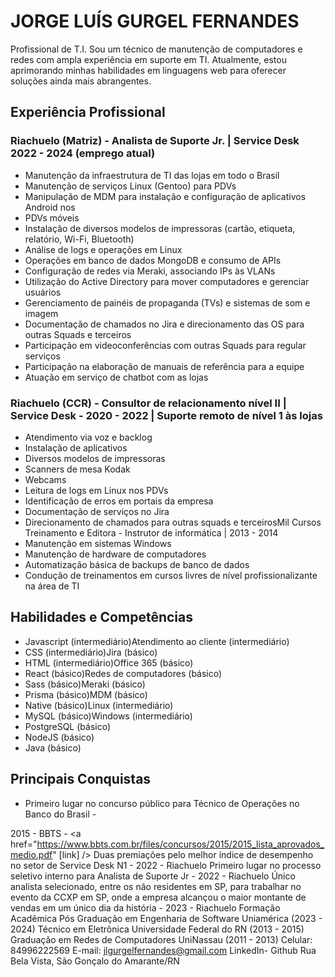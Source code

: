 # JORGE LUÍS GURGEL FERNANDES
Profissional de T.I.
Sou um técnico de manutenção de computadores e redes com ampla experiência em
suporte em TI. Atualmente, estou aprimorando minhas habilidades em linguagens web
para oferecer soluções ainda mais abrangentes.

## Experiência Profissional
### Riachuelo (Matriz) - Analista de Suporte Jr. | Service Desk 2022 - 2024 (emprego atual)
- Manutenção da infraestrutura de TI das lojas em todo o Brasil
- Manutenção de serviços Linux (Gentoo) para PDVs
- Manipulação de MDM para instalação e configuração de aplicativos Android nos
- PDVs móveis
- Instalação de diversos modelos de impressoras (cartão, etiqueta, relatório, Wi-Fi,
Bluetooth)
- Análise de logs e operações em Linux
- Operações em banco de dados MongoDB e consumo de APIs
- Configuração de redes via Meraki, associando IPs às VLANs
- Utilização do Active Directory para mover computadores e gerenciar usuários
- Gerenciamento de painéis de propaganda (TVs) e sistemas de som e imagem
- Documentação de chamados no Jira e direcionamento das OS para outras Squads e
terceiros
- Participação em videoconferências com outras Squads para regular serviços
- Participação na elaboração de manuais de referência para a equipe
- Atuação em serviço de chatbot com as lojas

### Riachuelo (CCR) - Consultor de relacionamento nível II | Service Desk - 2020 - 2022 | Suporte remoto de nível 1 às lojas
- Atendimento via voz e backlog
- Instalação de aplicativos
- Diversos modelos de impressoras
- Scanners de mesa Kodak
- Webcams
- Leitura de logs em Linux nos PDVs
- Identificação de erros em portais da empresa
- Documentação de serviços no Jira
- Direcionamento de chamados para outras squads e terceirosMil Cursos Treinamento e Editora - Instrutor de informática | 2013 - 2014
- Manutenção em sistemas Windows
- Manutenção de hardware de computadores
- Automatização básica de backups de banco de dados
- Condução de treinamentos em cursos livres de nível profissionalizante na área de TI

## Habilidades e Competências
- Javascript (intermediário)Atendimento ao cliente (intermediário)
- CSS (intermediário)Jira (básico)
- HTML (intermediário)Office 365 (básico)
- React (básico)Redes de computadores (básico)
- Sass (básico)Meraki (básico)
- Prisma (básico)MDM (básico)
- Native (básico)Linux (intermediário)
- MySQL (básico)Windows (intermediário)
- PostgreSQL (básico)
- NodeJS (básico)
- Java (básico)
## Principais Conquistas
- Primeiro lugar no concurso público para Técnico de Operações no Banco do Brasil -

2015 - BBTS - <a href="https://www.bbts.com.br/files/concursos/2015/2015_lista_aprovados_medio.pdf" [link] />
Duas premiações pelo melhor índice de desempenho no setor de Service Desk N1 -
2022 - Riachuelo
Primeiro lugar no processo seletivo interno para Analista de Suporte Jr - 2022 -
Riachuelo
Único analista selecionado, entre os não residentes em SP, para trabalhar no evento
da CCXP em SP, onde a empresa alcançou o maior montante de vendas em um
único dia da história - 2023 - Riachuelo
Formação Acadêmica
Pós Graduação em Engenharia de Software
Uniamérica (2023 - 2024)
Técnico em Eletrônica
Universidade Federal do RN (2013 - 2015)
Graduação em Redes de Computadores
UniNassau (2011 - 2013)
Celular: 84996222569
E-mail: jlgurgelfernandes@gmail.com
LinkedIn- Github
Rua Bela Vista, São Gonçalo do Amarante/RN
